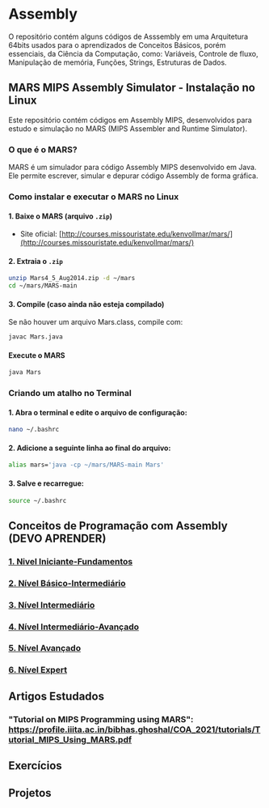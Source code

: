 # Assembly
O repositório contém alguns códigos de Asssembly em uma Arquitetura 64bits usados para o aprendizados de Conceitos Básicos, porém essenciais, da Ciência da Computação, como: Variáveis, Controle de fluxo, Manipulação de memória, Funções, Strings, Estruturas de Dados.


## MARS MIPS Assembly Simulator - Instalação no Linux

Este repositório contém códigos em Assembly MIPS, desenvolvidos para estudo e simulação no MARS (MIPS Assembler and Runtime Simulator).

### O que é o MARS?
MARS é um simulador para código Assembly MIPS desenvolvido em Java. Ele permite escrever, simular e depurar código Assembly de forma gráfica.

### Como instalar e executar o MARS no Linux

#### 1. Baixe o MARS (arquivo `.zip`)

- Site oficial: [http://courses.missouristate.edu/kenvollmar/mars/](http://courses.missouristate.edu/kenvollmar/mars/)

#### 2. Extraia o `.zip`

```bash
unzip Mars4_5_Aug2014.zip -d ~/mars
cd ~/mars/MARS-main
```
#### 3. Compile (caso ainda não esteja compilado)
Se não houver um arquivo Mars.class, compile com:

```bash
javac Mars.java
```

#### Execute o MARS

```bash
java Mars
```

### Criando um atalho no Terminal
#### 1. Abra o terminal e edite o arquivo de configuração:

```bash
nano ~/.bashrc
```
#### 2. Adicione a seguinte linha ao final do arquivo:

``` bash
alias mars='java -cp ~/mars/MARS-main Mars'
```
#### 3. Salve e recarregue:

```bash
source ~/.bashrc
```

## Conceitos de Programação com Assembly (DEVO APRENDER)
### [1. Nivel Iniciante-Fundamentos](1.Iniciante/README.md)

### [2. Nível Básico-Intermediário](/home/leozin/ciencia_computacao/assembly/2.Iniciante_Intermediário/README.md)

### [3. Nível Intermediário](/home/leozin/ciencia_computacao/assembly/3.Intermediário/README.md)

### [4. Nível Intermediário-Avançado](/home/leozin/ciencia_computacao/assembly/4.Intermediário_Avançado/README.md)

### [5. Nível Avançado](/home/leozin/ciencia_computacao/assembly/5.Avançado/README.md)

### [6. Nível Expert](/home/leozin/ciencia_computacao/assembly/6.Expert/README.md)

	
## Artigos Estudados
### "Tutorial on MIPS Programming using MARS": https://profile.iiita.ac.in/bibhas.ghoshal/COA_2021/tutorials/Tutorial_MIPS_Using_MARS.pdf
## Exercícios 

## Projetos
     
